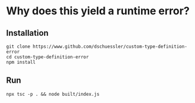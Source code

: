 # Why does this yield a runtime error?

## Installation

```
git clone https://www.github.com/dschuessler/custom-type-definition-error
cd custom-type-definition-error
npm install
```

## Run

```
npx tsc -p . && node built/index.js
```